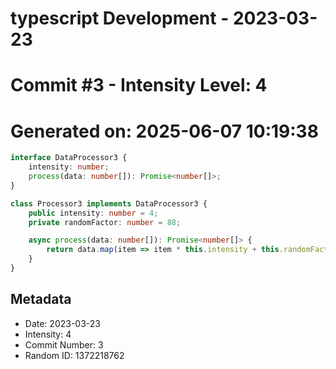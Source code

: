 ﻿# typescript Development - 2023-03-23
# Commit #3 - Intensity Level: 4
# Generated on: 2025-06-07 10:19:38
```typescript
interface DataProcessor3 {
    intensity: number;
    process(data: number[]): Promise<number[]>;
}

class Processor3 implements DataProcessor3 {
    public intensity: number = 4;
    private randomFactor: number = 88;

    async process(data: number[]): Promise<number[]> {
        return data.map(item => item * this.intensity + this.randomFactor);
    }
}
```
## Metadata
- Date: 2023-03-23
- Intensity: 4
- Commit Number: 3
- Random ID: 1372218762
